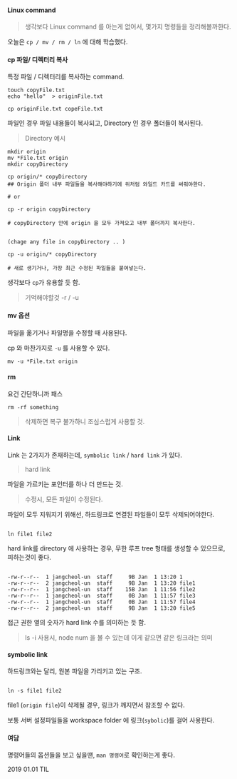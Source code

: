 #### Linux command 

> 생각보다 Linux command 를 아는게 없어서, 몇가지 명령들을 정리해볼까한다. 

오늘은 `cp / mv / rm / ln` 에 대해 학습했다. 

#### cp  파일/ 디렉터리 복사

특정 파일 / 디렉터리를 복사하는 command. 

```aidl
touch copyFile.txt
echo "hello"  > originFile.txt

cp originFile.txt copeFile.txt 
```

파일인 경우 파일 내용들이 복사되고, Directory 인 경우 폴더들이 복사된다. 

> Directory 예시 

```aidl
mkdir origin
mv *File.txt origin 
mkdir copyDirectory

cp origin/* copyDirectory 
## Origin 폴더 내부 파일들을 복사해야하기에 위처럼 와일드 카드를 써줘야한다. 

# or 

cp -r origin copyDirectory 

# copyDirectory 안에 origin 을 모두 가져오고 내부 폴더까지 복사한다. 


(chage any file in copyDirectory .. )

cp -u origin/* copyDirectory 

# 새로 생기거나, 가장 최근 수정된 파일들을 붙여넣는다. 
```

생각보다 `cp`가 유용할 듯 함.

> 기억해야할것 -r / -u 


#### mv 옵션 

파일을 옮기거나 파일명을 수정할 때 사용된다.

cp 와 마찬가지로 `-u` 를 사용할 수 있다.


```aidl
mv -u *File.txt origin 
```


#### rm 

요건 간단하니까 패스 

```aidl
rm -rf something
```

> 삭제하면 복구 불가하니 조심스럽게 사용할 것. 



#### Link 

Link 는 2가지가 존재하는데, `symbolic link` / `hard link` 가 있다.

> hard link 

파일을 가르키는 포인터를 하나 더 만드는 것.

> 수정시, 모든 파일이 수정된다.

파일이 모두 지워지기 위해선, 하드링크로 연결된 파일들이 모두 삭제되어야한다.

```aidl

ln file1 file2 

```

hard link를 directory 에 사용하는 경우, 무한 루프 tree 형태를 생성할 수 있으므로, 피하는것이 좋다.


```aidl

-rw-r--r--  1 jangcheol-un  staff     9B Jan  1 13:20 1
-rw-r--r--  2 jangcheol-un  staff     9B Jan  1 13:20 file1
-rw-r--r--  1 jangcheol-un  staff    15B Jan  1 11:56 file2
-rw-r--r--  1 jangcheol-un  staff     0B Jan  1 11:57 file3
-rw-r--r--  1 jangcheol-un  staff     0B Jan  1 11:57 file4
-rw-r--r--  2 jangcheol-un  staff     9B Jan  1 13:20 file5
```

접근 권한 옆의 숫자가 hard link 수를 의미하는 듯 함.

> ls -i 사용시, node num 을 볼 수 있는데 이게 같으면 같은 링크라는 의미 

#### symbolic link

하드링크와는 달리, 원본 파일을 가리키고 있는 구조.

 ```aidl
 
 ln -s file1 file2 
 
 ```
 
 file1 (`origin file`)이 삭제될 경우, 링크가 깨지면서 참조할 수 없다. 
 
 
보통 서버 설정파일들을 workspace folder 에 링크(`sybolic`)를 걸어 사용한다.
 
 
 
#### 여담 

명령어들의 옵션들을 보고 싶을땐, `man 명령어`로 확인하는게 좋다. 


2019 01.01 
TIL 
 